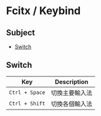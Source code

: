 
# Fcitx / Keybind


## Subject

* [Switch](#switch)


## Switch

| Key | Description |
| --- | --- |
| `Ctrl + Space` | 切換主要輸入法 |
| `Ctrl + Shift` | 切換各個輸入法 |
